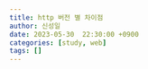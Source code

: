 ```yaml
---
title: http 버전 별 차이점 
author: 신성일
date: 2023-05-30  22:30:00 +0900
categories: [study, web]
tags: []
---
```


